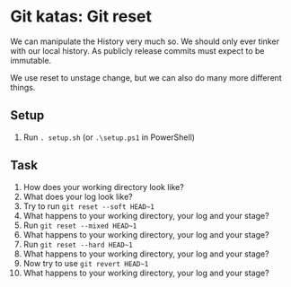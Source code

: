 # Git katas: Git reset
We can manipulate the History very much so. We should only ever tinker with our local history. As publicly release commits must expect to be immutable.

We use reset to unstage change, but we can also do many more different things.

## Setup

1. Run `. setup.sh` (or `.\setup.ps1` in PowerShell)

## Task
1. How does your working directory look like?
2. What does your log look like?
3. Try to run `git reset --soft HEAD~1`
4. What happens to your working directory, your log and your stage?
5. Run `git reset --mixed HEAD~1`
6. What happens to your working directory, your log and your stage?
7. Run `git reset --hard HEAD~1`
8. What happens to your working directory, your log and your stage?
9. Now try to use `git revert HEAD~1`
10. What happens to your working directory, your log and your stage?
